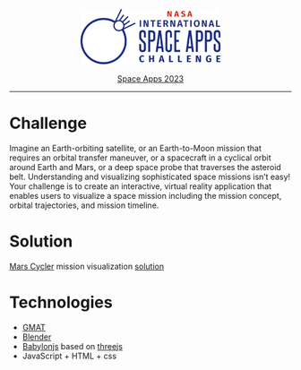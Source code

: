 <p align="center">
<img src="./.github/logo.png" width="250px" alt="NasaApp">
</p>
<p align="center">
  <a href="https://www.spaceappschallenge.org/2023/locations/dushanbe/">Space Apps 2023</a>
</p>

---

# Challenge

Imagine an Earth-orbiting satellite, or an Earth-to-Moon mission that requires an orbital transfer maneuver, or a spacecraft in a cyclical orbit around Earth and Mars, or a deep space probe that traverses the asteroid belt. Understanding and visualizing sophisticated space missions isn’t easy! Your challenge is to create an interactive, virtual reality application that enables users to visualize a space mission including the mission concept, orbital trajectories, and mission timeline.

# Solution

<a href="https://marspedia.org/Mars_cycler">Mars Cycler</a> mission visualization [solution](https://mike-petrov.github.io/nasa-space-apps-2023/)

# Technologies

- [GMAT](https://opensource.gsfc.nasa.gov/projects/GMAT/)
- [Blender](https://www.blender.org/)
- [Babylonjs](https://www.babylonjs.com/) based on [threejs](https://threejs.org/)
- JavaScript + HTML + css
